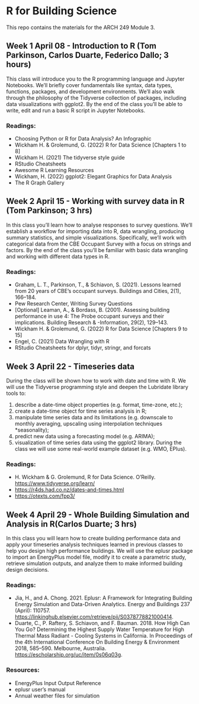 # R for Building Science

This repo contains the materials for the ARCH 249 Module 3. 

## Week 1 April 08 - Introduction to R (Tom Parkinson, Carlos Duarte, Federico Dallo; 3 hours)

This class will introduce you to the R programming language and Jupyter Notebooks. We’ll briefly cover fundamentals like syntax, data types, functions, packages, and development environments. We’ll also walk through the philosophy of the Tidyverse collection of packages, including data visualizations with ggplot2. By the end of the class you’ll be able to write, edit and run a basic R script in Jupyter Notebooks.

### Readings:

- Choosing Python or R for Data Analysis? An Infographic
- Wickham H. & Grolemund, G. (2022) R for Data Science [Chapters 1 to 8]
- Wickham H. (2021) The tidyverse style guide
- RStudio Cheatsheets
- Awesome R Learning Resources
- Wickham, H. (2022) ggplot2: Elegant Graphics for Data Analysis
- The R Graph Gallery
 
## Week 2 April 15 - Working with survey data in R (Tom Parkinson; 3 hrs)

In this class you’ll learn how to analyse responses to survey questions. We’ll establish a workflow for importing data into R, data wrangling, producing summary statistics, and simple visualizations. Specifically, we’ll work with categorical data from the CBE Occupant Survey with a focus on strings and factors. By the end of the class you’ll be familiar with basic data wrangling and working with different data types in R.

### Readings:
- Graham, L. T., Parkinson, T., & Schiavon, S. (2021). Lessons learned from 20 years of CBE’s occupant surveys. Buildings and Cities, 2(1), 166–184.
- Pew Research Center, Writing Survey Questions
- [Optional] Leaman, A., & Bordass, B. (2001). Assessing building performance in use 4: The Probe occupant surveys and their implications. Building Research & -Information, 29(2), 129–143.
- Wickham H. & Grolemund, G. (2022) R for Data Science [Chapters 9 to 15]
- Engel, C. (2021) Data Wrangling with R 
- RStudio Cheatsheets for dplyr, tidyr, stringr, and forcats

## Week 3 April 22 - Timeseries data

During the class will be shown how to work with date and time with R. We will use the Tidyverse programming style and deepen the Lubridate library tools to: 

1) describe a date-time object properties (e.g. format, time-zone, etc.); 
2) create a date-time object for time series analysis in R; 
3) manipulate time series data and its limitations (e.g. downscale to monthly averaging, upscaling using interpolation techniques *seasonality); 
4) predict new data using a forecasting model (e.g. ARIMA); 
5) visualization of time series data using the ggplot2 library. During the class we will use some real-world example dataset (e.g. WMO, EPlus).

### Readings:

- H. Wickham & G. Grolemund, R for Data Science. O’Reilly. https://www.tidyverse.org/learn/
- https://r4ds.had.co.nz/dates-and-times.html
- https://otexts.com/fpp3/


## Week 4 April 29 - Whole Building Simulation and Analysis in R(Carlos Duarte; 3 hrs)

In this class you will learn how to create building performance data and apply your timeseries analysis techniques learned in previous classes to help you design high performance buildings. We will use the eplusr package to import an EnergyPlus model file, modify it to create a parametric study, retrieve simulation outputs, and analyze them to make informed building design decisions.

### Readings:
- Jia, H., and A. Chong. 2021. Eplusr: A Framework for Integrating Building Energy Simulation and Data-Driven Analytics. Energy and Buildings 237 (April): 110757. https://linkinghub.elsevier.com/retrieve/pii/S0378778821000414.
- Duarte, C., P. Raftery, S. Schiavon, and F. Bauman. 2018. How High Can You Go? Determining the Highest Supply Water Temperature for High Thermal Mass Radiant - Cooling Systems in California. In Proceedings of the 4th International Conference On Building Energy & Environment 2018, 585–590. Melbourne, Australia. https://escholarship.org/uc/item/0s06q03g.

### Resources:
- EnergyPlus Input Output Reference
- eplusr user’s manual
- Annual weather files for simulation




